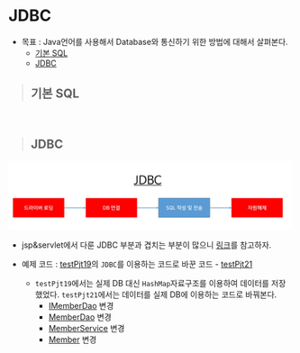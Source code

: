 # JDBC

+ 목표 : Java언어를 사용해서 Database와 통신하기 위한 방법에 대해서 살펴본다.
    + [기본 SQL](https://github.com/journeytorainbow/Spring_study_note/blob/master/JDBC/%EB%A9%94%EB%AA%A8.md#%EA%B8%B0%EB%B3%B8-sql)
    + [JDBC](https://github.com/journeytorainbow/Spring_study_note/blob/master/JDBC/%EB%A9%94%EB%AA%A8.md#jdbc-1)

> ## 기본 SQL

<img scr="https://github.com/journeytorainbow/Spring_study_note/blob/master/JDBC/img/img1.JPG?raw=true">

> ## JDBC

<img src="https://github.com/journeytorainbow/Spring_study_note/blob/master/JDBC/img/img2.JPG?raw=true">

+ jsp&servlet에서 다룬 JDBC 부분과 겹치는 부분이 많으니 [링크](https://github.com/journeytorainbow/JSP_Servlet_study_note/blob/master/JDBC/%EB%A9%94%EB%AA%A8.md)를 참고하자.

+ 예제 코드 : [testPjt19](https://github.com/journeytorainbow/Spring_study_note/tree/master/%EB%A6%AC%EB%8B%A4%EC%9D%B4%EB%A0%89%ED%8A%B8%26%EC%9D%B8%ED%84%B0%EC%85%89%ED%8A%B8/testPjt19)의 `JDBC`를 이용하는 코드로 바꾼 코드 - [testPjt21](https://github.com/journeytorainbow/Spring_study_note/tree/master/JDBC/testPjt21)
    + `testPjt19`에서는 실제 DB 대신 `HashMap`자료구조를 이용하여 데이터를 저장했었다. `testPjt21`에서는 데이터를 실제 DB에 이용하는 코드로 바꿔본다.
        + [IMemberDao](https://github.com/journeytorainbow/Spring_study_note/blob/master/JDBC/testPjt21/src/main/java/com/bs/lec23/member/dao/IMemberDao.java) 변경
        + [MemberDao](https://github.com/journeytorainbow/Spring_study_note/blob/master/JDBC/testPjt21/src/main/java/com/bs/lec23/member/dao/MemberDao.java) 변경
        + [MemberService](https://github.com/journeytorainbow/Spring_study_note/blob/master/JDBC/testPjt21/src/main/java/com/bs/lec23/member/service/MemberService.java) 변경
        + [Member](https://github.com/journeytorainbow/Spring_study_note/blob/master/JDBC/testPjt21/src/main/java/com/bs/lec23/member/Member.java) 변경